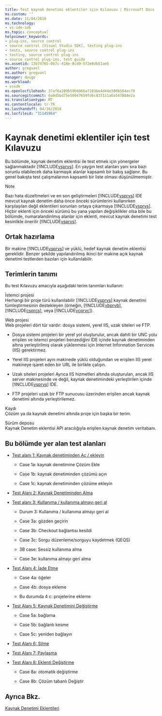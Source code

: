 ```yaml
---
title: Test kaynak denetimi eklentiler için Kılavuzu | Microsoft Docs
ms.custom: ''
ms.date: 11/04/2016
ms.technology:
- vs-ide-sdk
ms.topic: conceptual
helpviewer_keywords:
- plug-ins, source control
- source control [Visual Studio SDK], testing plug-ins
- tests, source control plug-ins
- testing, source control plug-ins
- source control plug-ins, test guide
ms.assetid: 13b74765-0b7c-418e-8cd9-5f2e8db51ae5
author: gregvanl
ms.author: gregvanl
manager: douge
ms.workload:
- vssdk
ms.openlocfilehash: 37af6a289b59b6066a71836e4d44e380b584ec70
ms.sourcegitcommit: 6a9d5bd75e50947659fd6c837111a6a547884e2a
ms.translationtype: MT
ms.contentlocale: tr-TR
ms.lasthandoff: 04/16/2018
ms.locfileid: "31145964"
---
```

# <a name="test-guide-for-source-control-plug-ins"></a>Kaynak denetimi eklentiler için test Kılavuzu
Bu bölümde, kaynak denetim eklentisi ile test etmek için yönergeler sağlanmaktadır [!INCLUDE[vsprvs](../../code-quality/includes/vsprvs_md.md)]. En yaygın test alanları yanı sıra bazı sorunlu olabilecek daha karmaşık alanlar kapsamlı bir bakış sağlanır. Bu genel bakışta test çalışmalarının kapsamlı bir liste olması düşünülmemiştir.  
  
> [!NOTE]
>  Bazı hata düzeltmeleri ve en son geliştirmeleri [!INCLUDE[vsprvs](../../code-quality/includes/vsprvs_md.md)] IDE mevcut kaynak denetim daha önce önceki sürümlerini kullanırken karşılaşılan değil eklentileri sorunları ortaya çıkarmaya [!INCLUDE[vsprvs](../../code-quality/includes/vsprvs_md.md)]. Hiçbir eklenti için önceki sürümü bu yana yapılan değişiklikler olsa bile bu bölümde, numaralandırılmış alanlar için eklenti, mevcut kaynak denetimi test kesinlikle önerilir [!INCLUDE[vsprvs](../../code-quality/includes/vsprvs_md.md)].  
  
## <a name="common-preparation"></a>Ortak hazırlama  
 Bir makine [!INCLUDE[vsprvs](../../code-quality/includes/vsprvs_md.md)] ve yüklü, hedef kaynak denetim eklentisi gereklidir. Benzer şekilde yapılandırılmış ikinci bir makine açık kaynak denetimi testlerden bazıları için kullanılabilir.  
  
## <a name="definition-of-terms"></a>Terimlerin tanımı  
 Bu test Kılavuzu amacıyla aşağıdaki terim tanımları kullanın:  
  
 İstemci projesi  
 Herhangi bir proje türü kullanılabilir [!INCLUDE[vsprvs](../../code-quality/includes/vsprvs_md.md)] kaynak denetimi tümleştirmesinin destekleyen (örneğin, [!INCLUDE[vbprvb](../../code-quality/includes/vbprvb_md.md)], [!INCLUDE[csprcs](../../data-tools/includes/csprcs_md.md)], veya [!INCLUDE[vcprvc](../../code-quality/includes/vcprvc_md.md)]).  
  
 Web projesi  
 Web projeleri dört tür vardır: dosya sistemi, yerel IIS, uzak siteleri ve FTP.  
  
-   Dosya sistemi projeleri bir yerel yol oluşturulur, ancak dahili bir UNC yolu erişilen ve istemci projeleri benzediğini IDE içinde kaynak denetiminden altına yerleştirilmiş olarak yüklenmesi için Internet Information Services (IIS) gerektirmez.  
  
-   Yerel IIS projeleri aynı makinede yüklü olduğundan ve erişilen IIS yerel makineye işaret eden bir URL ile birlikte çalışın.  
  
-   Uzak siteleri projeleri Ayrıca IIS hizmetleri altında oluşturulan, ancak IIS server makinesinde ve değil, kaynak denetimindeki yerleştirilen içinde [!INCLUDE[vsprvs](../../code-quality/includes/vsprvs_md.md)] IDE.  
  
-   FTP projeleri uzak bir FTP sunucusu üzerinden erişilen ancak kaynak denetimi altında yerleştirilemez.  
  
 Kaydı  
 Çözüm ya da kaynak denetimi altında proje için başka bir terim.  
  
 Sürüm deposu  
 Kaynak Denetim eklentisi API aracılığıyla erişilen kaynak denetim veritabanı.  
  
## <a name="test-areas-covered-in-this-section"></a>Bu bölümde yer alan test alanları  
  
-   [Test alanı 1: Kaynak denetiminden Aç / ekleyin](../../extensibility/internals/test-area-1-add-to-open-from-source-control.md)  
  
    -   Case 1a: kaynak denetimine Çözüm Ekle  
  
    -   Case 1b: kaynak denetiminden çözümü açın  
  
    -   Case 1c: kaynak denetiminden çözüme ekleyin  
  
-   [Test Alanı 2: Kaynak Denetiminden Alma](../../extensibility/internals/test-area-2-get-from-source-control.md)  
  
-   [Test alanı 3: Kullanıma / kullanıma almayı geri al](../../extensibility/internals/test-area-3-check-out-undo-checkout.md)  
  
    -   Durum 3: Kullanıma / kullanıma almayı geri al  
  
    -   Case 3a: gözden geçirin  
  
    -   Case 3b: Checkout bağlantısı kesildi  
  
    -   Case 3c: Sorgu düzenleme/sorguyu kaydetmek (QEQS)  
  
    -   3B case: Sessiz kullanıma alma  
  
    -   Case 3e: kullanıma almayı geri alma  
  
-   [Test Alanı 4: İade Etme](../../extensibility/internals/test-area-4-check-in.md)  
  
    -   Case 4a: öğeler  
  
    -   Case 4b: dosya ekleme  
  
    -   Bu durumda 4 c: projelerine ekleme  
  
-   [Test Alanı 5: Kaynak Denetimini Değiştirme](../../extensibility/internals/test-area-5-change-source-control.md)  
  
    -   Case 5a: bağlama  
  
    -   Case 5b: bağlantı kesme  
  
    -   Case 5c: yeniden bağlayın  
  
-   [Test Alanı 6: Silme](../../extensibility/internals/test-area-6-delete.md)  
  
-   [Test Alanı 7: Paylaşma](../../extensibility/internals/test-area-7-share.md)  
  
-   [Test Alanı 8: Eklenti Değiştirme](../../extensibility/internals/test-area-8-plug-in-switching.md)  
  
    -   Case 8a: otomatik değiştirme  
  
    -   Case 8b: Çözüm tabanlı Değiştir  
  
## <a name="see-also"></a>Ayrıca Bkz.  
 [Kaynak Denetimi Eklentileri](../../extensibility/source-control-plug-ins.md)
